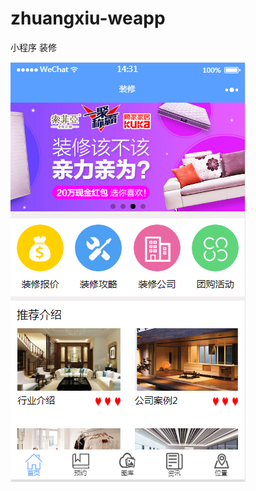 # zhuangxiu-weapp
小程序 装修

![Alt text](https://github.com/shawn2016/zhuangxiu-weapp/blob/master/images/galler/01.jpg "Optional title")